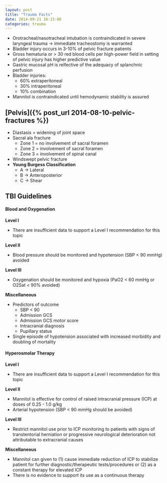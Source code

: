```yaml
---
layout: post
title: "Trauma Facts"
date: 2014-09-21 16:15:00
categories: trauma
---
```


* Orotracheal/nasotracheal intubation is contraindicated in severe laryngeal trauma -> immediate tracheostomy is warranted
* Bladder injury occurs in 3-10% of pelvic fracture patients
* Gross hematuria or &gt; 30 red blood cells per high-power field in setting of pelvic injury has higher predictive value
* Gastric mucosal pH is relfective of the adequacy of splanchnic perfusion
* Bladder injuries:
  * 60% extraperitoneal
  * 30% intraperitoneal
  * 10% combination
* Mannitol is contraindicated until hemodynamic stability is assured

## [Pelvis]({% post_url 2014-08-10-pelvic-fractures %})

* Diastasis = widening of joint space
* Sacral ala fracture
  * Zone 1 = no involvement of sacral foramen
  * Zone 2 = involvement of sacral foramen
  * Zone 3 = involvement of spinal canal
* Windswept pelvic fracture
* **Young Burgess Classification**
  * A &#8594; Lateral
  * B &#8594; Anteroposterior
  * C &#8594; Shear

## TBI Guidelines

#### Blood and Oxygenation
 
**Level I**

* There are insufficient data to support a Level I recommendation for this topic
 
**Level II**

* Blood pressure should be monitored and hypotension (SBP < 90 mmHg) avoided
 
**Level III**

* Oxygenation should be monitored and hypoxia (PaO2 < 60 mmHg or O2Sat < 90% avoided)
 
 
**Miscellaneous**
 
* Predictors of outcome
  * SBP &lt; 90
  * Admission GCS
  * Admission GCS motor score
  * Intracranial diagnosis
  * Pupillary status
* Single episode of hypotension associated with increased morbidity and doubling of mortality
 
#### Hyperosmolar Therapy
 
**Level I**
 
* There are insufficient data to support a Level I recommendation for this topic
 
**Level II**
 
* Mannitol is effective for control of raised intracranial pressure (ICP) at doses of 0.25 - 1.0 g/kg
* Arterial hypotension (SBP &lt; 90 mmHg should be avoided)
 
**Level III**
 
* Restrict mannitol use prior to ICP monitoring to patients with signs of transtentorial herniation or progressive neurological deterioration not attributable to extracranial causes
 
**Miscellaneous**
 
* Mannitol can given to (1) cause immediate reduction of ICP to stabilize patient for further diagnostic/therapeutic tests/procedures or (2) as a constant therapy for elevated ICP
* There is no evidence to support its use as a continuous therapy